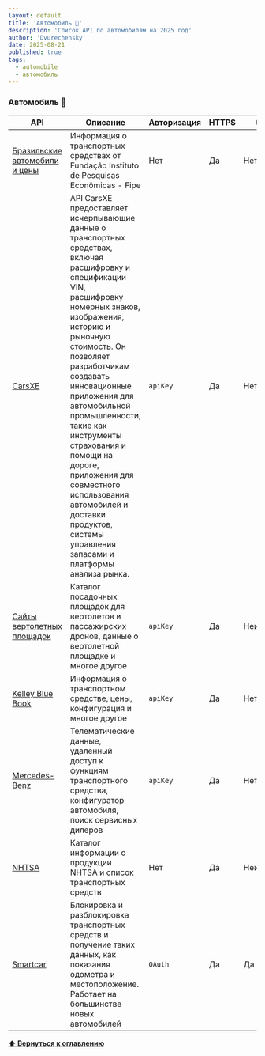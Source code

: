 ```yaml
---
layout: default
title: 'Автомобиль 🚗'
description: 'Список API по автомобилям на 2025 год'
author: 'Dvurechensky'
date: 2025-08-21
published: true
tags:
  - automobile
  - автомобиль
---
```


### Автомобиль 🚗

| API                                                                    | Описание                                                                                                                                                                                                                                                                                                                                                                                                                                                                        | Авторизация | HTTPS | CORS       |
| ---------------------------------------------------------------------- | ------------------------------------------------------------------------------------------------------------------------------------------------------------------------------------------------------------------------------------------------------------------------------------------------------------------------------------------------------------------------------------------------------------------------------------------------------------------------------- | ----------- | ----- | ---------- |
| [Бразильские автомобили и цены](https://deividfortuna.github.io/fipe/) | Информация о транспортных средствах от Fundação Instituto de Pesquisas Econômicas - Fipe                                                                                                                                                                                                                                                                                                                                                                                        | Нет         | Да    | Нет        |
| [CarsXE](https://api.carsxe.com/)                                      | API CarsXE предоставляет исчерпывающие данные о транспортных средствах, включая расшифровку и спецификации VIN, расшифровку номерных знаков, изображения, историю и рыночную стоимость. Он позволяет разработчикам создавать инновационные приложения для автомобильной промышленности, такие как инструменты страхования и помощи на дороге, приложения для совместного использования автомобилей и доставки продуктов, системы управления запасами и платформы анализа рынка. | `apiKey`    | Да    | Нет        |
| [Сайты вертолетных площадок](https://helipaddy.com/api/)               | Каталог посадочных площадок для вертолетов и пассажирских дронов, данные о вертолетной площадке и многое другое                                                                                                                                                                                                                                                                                                                                                                 | `apiKey`    | Да    | Неизвестно |
| [Kelley Blue Book](http://developer.kbb.com/#!/data/1-Default)         | Информация о транспортном средстве, цены, конфигурация и многое другое                                                                                                                                                                                                                                                                                                                                                                                                          | `apiKey`    | Да    | Нет        |
| [Mercedes-Benz](https://developer.mercedes-benz.com/apis)              | Телематические данные, удаленный доступ к функциям транспортного средства, конфигуратор автомобиля, поиск сервисных дилеров                                                                                                                                                                                                                                                                                                                                                     | `apiKey`    | Да    | Нет        |
| [NHTSA](https://vpic.nhtsa.dot.gov/api/)                               | Каталог информации о продукции NHTSA и список транспортных средств                                                                                                                                                                                                                                                                                                                                                                                                              | Нет         | Да    | Неизвестно |
| [Smartcar](https://smartcar.com/docs/)                                 | Блокировка и разблокировка транспортных средств и получение таких данных, как показания одометра и местоположение. Работает на большинстве новых автомобилей                                                                                                                                                                                                                                                                                                                    | `OAuth`     | Да    | Да         |

**[⬆ Вернуться к оглавлению](../index.md)**
